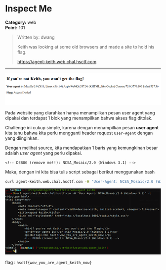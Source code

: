 # Inspect Me
**Category:** web <br>
**Point:** 101

> Written by: dwang
> 
> Keith was looking at some old browsers and made a site to hold his flag.
> 
> https://agent-keith.web.chal.hsctf.com

---

![](./ss01.png)

Pada website yang diarahkan hanya menampilkan pesan user agent yang dipakai dan terdapat 1 blok yang menampilkan bahwa akses flag ditolak.

Challenge ini cukup simple, karena dengan menampilkan pesan **user agent** kita tahu bahwa kita perlu mengganti header request `User-Agent` dengan yang diinginkan.

Dengan melihat source, kita mendapatkan 1 baris yang kemungkinan besar adalah _user agent_ yang perlu dipakai. 

```
<!-- DEBUG (remove me!!): NCSA_Mosaic/2.0 (Windows 3.1) -->
```

Maka, dengan ini kita bisa tulis script sebagai berikut menggunakan bash

```bash
curl agent-keith.web.chal.hsctf.com -H "User-Agent: NCSA_Mosaic/2.0 (Windows 3.1)" -L
```

![](./ss02.png)

flag : `hsctf{wow_you_are_agent_keith_now}`